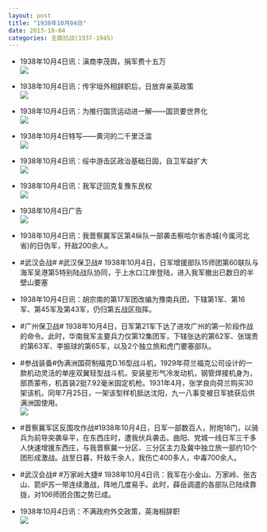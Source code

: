 ```yaml
---
layout: post
title: "1938年10月04日"
date: 2013-10-04
categories: 全面抗战(1937-1945)
---
```


<meta name="referrer" content="no-referrer" />

- 1938年10月4日讯：滇商李茂舆，捐军费十五万 <br/><img src="https://ww2.sinaimg.cn/large/aca367d8jw1e99jweysu0j20bg06omy8.jpg" />

- 1938年10月4日讯：传宇垣外相辞职后，日放弃亲英政策 <br/><img src="https://ww4.sinaimg.cn/large/aca367d8jw1e99i6070eqj20a711841y.jpg" />

- 1938年10月4日讯：为推行国货运动进一解——国货要世界化 <br/><img src="https://ww1.sinaimg.cn/large/aca367d8jw1e99gfkwsclj20go0xx0yp.jpg" />

- 1938年10月4日特写——黄河的二千里泛滥 <br/><img src="https://ww1.sinaimg.cn/large/aca367d8jw1e99ep4yqrbj20go1xdgyx.jpg" />

- 1938年10月4日讯：绥中游击区政治基础日固，自卫军益扩大 <br/><img src="https://ww3.sinaimg.cn/large/aca367d8jw1e99cyohax8j205x0ot75l.jpg" />

- 1938年10月4日讯：我军迂回克复豫东民权 <br/><img src="https://ww3.sinaimg.cn/large/aca367d8jw1e99b8ajtszj20e10k2jva.jpg" />

- 1938年10月4日广告 <br/><img src="https://ww4.sinaimg.cn/large/aca367d8jw1e997rfpjwwj20ch0j20vb.jpg" />

- 1938年10月4日讯：我晋察冀军区第4纵队一部袭击察哈尔省赤城(今属河北省)的日伪军，歼敌200余人。 

- #武汉会战# #武汉保卫战# 1938年10月4日，日军增援部队15师团第60联队与海军吴港第5特别陆战队协同，于上水口江岸登陆，进入我军撤出已数日的半壁山要塞 

- 1938年10月4日讯：胡宗南的第17军团改编为豫南兵团，下辖第1军、第16军、第45军及第43军，仍归第五战区指挥。 

- #广州保卫战# 1938年10月4日，日军第21军下达了进攻广州的第一阶段作战的命令。此时，华南我军主要兵力仅第12集团军，下辖张达的第62军、张瑞贵的第63军、李振球的第65军，以及2个独立旅和虎门要塞部队。 

- #参战装备#伪满洲国荷制福克D.16型战斗机，1929年荷兰福克公司设计的一款机动灵活的单座双翼轻型战斗机，安装星形气冷发动机，钢管焊接机身为，部质蒙布，机首装2挺7.92毫米固定机枪。1931年4月，张学良向荷兰购买30架该机，同年7月25日，一架该型样机抵达沈阳，九一八事变被日军掳获后供满洲国使用。 <br/><img src="https://ww3.sinaimg.cn/large/aca367d8jw1e98x2cdz17j20go0u1mze.jpg" />

- #晋察冀军区反围攻作战#1938年10月4日，日军一部数百人，附炮18门，以骑兵为前导突袭阜平，在东西庄时，遭我伏兵袭击。曲阳、党城一线日军三千多人快速增援东西庄，与我晋察冀一分区、三分区主力及冀中独立旅一部约10个团形成激战。战至日暮，歼敌千余人，我伤亡400多人，中毒700余人。 

- #武汉会战# #万家岭大捷# 1938年10月4日讯：我军在小金山、万家岭、张古山、箭炉苏一带连续激战，阵地几度易手。此时，薛岳调遣的各部队已陆续靠拢，对106师团合围之势已成。 

- 1938年10月4日讯：不满政府外交政策，英海相辞职 <br/><img src="https://ww1.sinaimg.cn/large/aca367d8jw1e98s5i2mgqj20d40pfjtz.jpg" />

